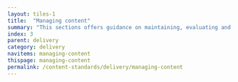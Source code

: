 ```yaml
---
layout: tiles-1
title:  "Managing content"
summary: "This sections offers guidance on maintaining, evaluating and archiving live content."
index: 3
parent: delivery
category: delivery
navitems: managing-content
thispage: managing-content
permalink: /content-standards/delivery/managing-content
---
```

